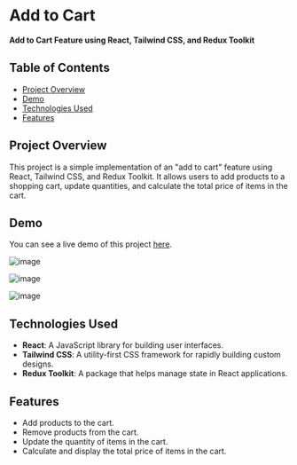 # Add to Cart

**Add to Cart Feature using React, Tailwind CSS, and Redux Toolkit**

## Table of Contents

- [Project Overview](#project-overview)
- [Demo](#demo)
- [Technologies Used](#technologies-used)
- [Features](#features)


## Project Overview

This project is a simple implementation of an "add to cart" feature using React, Tailwind CSS, and Redux Toolkit. It allows users to add products to a shopping cart, update quantities, and calculate the total price of items in the cart.

## Demo

You can see a live demo of this project [here](https://add-to-cart-2023.netlify.app/).

![image](https://github.com/anandkishorgupta/Add-to-Cart-using-redux-toolKit/assets/85511831/9e1d57be-ec22-4a1e-a054-2437b39912e4)


![image](https://github.com/anandkishorgupta/Add-to-Cart-using-redux-toolKit/assets/85511831/fed88fbc-7c84-4c3e-8b49-2718a37a9131)


![image](https://github.com/anandkishorgupta/Add-to-Cart-using-redux-toolKit/assets/85511831/9e0beb0f-9c36-4f95-8740-bc6d4d7103f3)


## Technologies Used

- **React**: A JavaScript library for building user interfaces.
- **Tailwind CSS**: A utility-first CSS framework for rapidly building custom designs.
- **Redux Toolkit**: A package that helps manage state in React applications.

## Features

- Add products to the cart.
- Remove products from the cart.
- Update the quantity of items in the cart.
- Calculate and display the total price of items in the cart.



